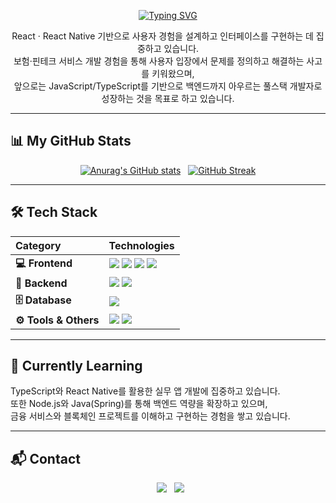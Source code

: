<p align="center">
  <a href="https://github.com/kimkeonlee">
    <img src="https://readme-typing-svg.herokuapp.com?font=Inter&size=30&pause=1000&color=FFFFFF&center=true&vCenter=true&width=500&lines=&nbsp;&nbsp;👋+Hello%2C+I'm+Keonlee%21;&nbsp;React+%26+React+Native+Developer;&nbsp;Building+User-Centric+Services" alt="Typing SVG" />
  </a>
</p>

<p align="center">
React · React Native 기반으로 사용자 경험을 설계하고 인터페이스를 구현하는 데 집중하고 있습니다.<br/>
보험·핀테크 서비스 개발 경험을 통해 사용자 입장에서 문제를 정의하고 해결하는 사고를 키워왔으며,<br/>
앞으로는 JavaScript/TypeScript를 기반으로 백엔드까지 아우르는 풀스택 개발자로 성장하는 것을 목표로 하고 있습니다.
</p>

---

## 📊 My GitHub Stats

<div align="center">

[![Anurag's GitHub stats](https://github-readme-stats.vercel.app/api?username=kimkeonlee&show_icons=true&theme=vue&include_all_commits=true&cache_seconds=1800)](https://github.com/anuraghazra/github-readme-stats)  
[![GitHub Streak](https://streak-stats.demolab.com?user=kimkeonlee&theme=vue&hide_border=true&date_format=%5BY.%5Dn.j&cache_seconds=1800)](https://git.io/streak-stats)

</div>

---

## 🛠️ Tech Stack

| Category | Technologies |
| :--- | :--- |
| **💻 Frontend** | <img src="https://img.shields.io/badge/React-61DAFB?style=for-the-badge&logo=react&logoColor=black"/> <img src="https://img.shields.io/badge/React_Native-20232A?style=for-the-badge&logo=react&logoColor=61DAFB"/> <img src="https://img.shields.io/badge/Next.js-000000?style=for-the-badge&logo=nextdotjs&logoColor=white"/> <img src="https://img.shields.io/badge/Zustand-764ABC?style=for-the-badge&logo=redux&logoColor=white"/> |
| **🧩 Backend** | <img src="https://img.shields.io/badge/Node.js-339933?style=for-the-badge&logo=node.js&logoColor=white"/> <img src="https://img.shields.io/badge/Java-007396?style=for-the-badge&logo=java&logoColor=white"/> |
| **🗄️ Database** | <img src="https://img.shields.io/badge/MySQL-4479A1?style=for-the-badge&logo=mysql&logoColor=white"/> |
| **⚙️ Tools & Others** | <img src="https://img.shields.io/badge/Git-F05032?style=for-the-badge&logo=git&logoColor=white"/> <img src="https://img.shields.io/badge/Figma-F24E1E?style=for-the-badge&logo=figma&logoColor=white"/> |

---

## 🌱 Currently Learning

<p>
TypeScript와 React Native를 활용한 실무 앱 개발에 집중하고 있습니다.<br/>
또한 Node.js와 Java(Spring)를 통해 백엔드 역량을 확장하고 있으며,<br/>
금융 서비스와 블록체인 프로젝트를 이해하고 구현하는 경험을 쌓고 있습니다.
</p>

---

## 📬 Contact

<p align="center">
  <a href="mailto:kimhyein7110@gmail.com"><img src="https://img.shields.io/badge/Gmail-D14836?style=for-the-badge&logo=gmail&logoColor=white"/></a>
  <a href="https://github.com/kimkeonlee"><img src="https://img.shields.io/badge/GitHub-000000?style=for-the-badge&logo=github&logoColor=white"/></a>
</p>
